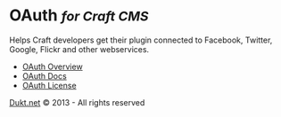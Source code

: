 # OAuth <small>_for Craft CMS_</small>

Helps Craft developers get their plugin connected to Facebook, Twitter, Google, Flickr and other webservices.

- [OAuth Overview](https://dukt.net/craft/oauth/)
- [OAuth Docs](https://dukt.net/craft/oauth/docs)
- [OAuth License](https://dukt.net/craft/oauth/docs/license)


[Dukt.net](https://dukt.net/) © 2013 - All rights reserved